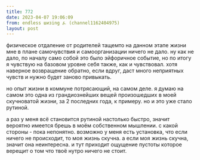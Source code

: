 ```yaml
---
title: 772
date: 2023-04-07 19:06:09
from: endless шизing ⍼ (channel1162404975)
layout: post
---
```


физическое отдаление от родителей тащемто на данном этапе жизни мне в плане самочувствия и самоорганизации ничего не дало. ну как не дало, по началу само собой это было эйфоричное событие, но по итогу я чувствую на базовом уровне себя также, как и чувствовал. хотя наверное возвращение обратно, если вдруг, даст много неприятных чувств и нужно будет заново привыкать.

но опыт жизни в коммуне потрясающий, на самом деле. я думаю на самом это одна из грандиознейших вещей произошедших в моей скучноватой жизни, за 2 последних года, к примеру. но и это уже стало рутиной.

а раз у меня всё становится рутиной настолько быстро, значит вероятно имеется брешь в моём собственном мышлении. с какой стороны - пока непонятно. возможно у меня есть установка, что если ничего не происходит, то моя жизнь скучна. а если моя жизнь скучна, значит она неинтересна. и тут приходит ощущение пустоты которое верещит о том что твоё нутро ничего не стоит.
